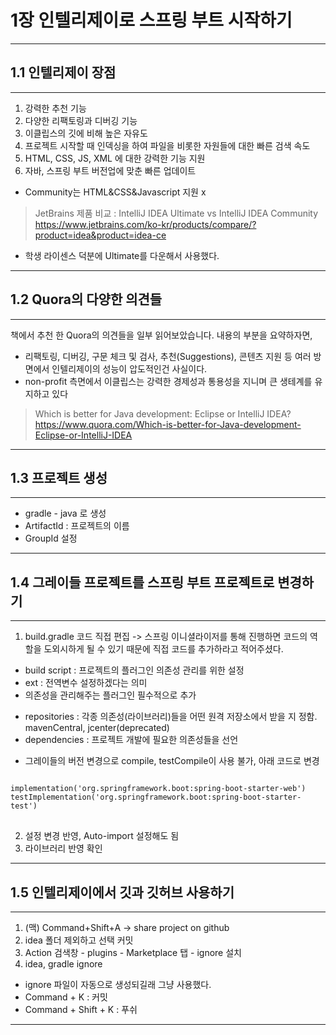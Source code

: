 # 1장 인텔리제이로 스프링 부트 시작하기
------------------------------
## 1.1 인텔리제이 장점
------------------------------
1. 강력한 추천 기능
2. 다양한 리팩토링과 디버깅 기능
3. 이클립스의 깃에 비해 높은 자유도
4. 프로젝트 시작할 때 인덱싱을 하여 파일을 비롯한 자원들에 대한 빠른 검색 속도
5. HTML, CSS, JS, XML 에 대한 강력한 기능 지원
6. 자바, 스프링 부트 버전업에 맞춘 빠른 업데이트

- Community는 HTML&CSS&Javascript 지원 x
>JetBrains 제품 비교 : IntelliJ IDEA Ultimate vs IntelliJ IDEA Community  
>https://www.jetbrains.com/ko-kr/products/compare/?product=idea&product=idea-ce

- 학생 라이센스 덕분에 Ultimate를 다운해서 사용했다.
------------------------------  
## 1.2 Quora의 다양한 의견들
------------------------------
책에서 추천 한 Quora의 의견들을 일부 읽어보았습니다. 내용의 부분을 요약하자면,
- 리팩토링, 디버깅, 구문 체크 및 검사, 추천(Suggestions), 콘텐츠 지원 등 여러 방면에서 인텔리제이의 성능이 압도적인건 사실이다.
- non-profit 측면에서 이클립스는 강력한 경제성과 통용성을 지니며 큰 생테계를 유지하고 있다 

>Which is better for Java development: Eclipse or IntelliJ IDEA?  
>https://www.quora.com/Which-is-better-for-Java-development-Eclipse-or-IntelliJ-IDEA
------------------------------  
## 1.3 프로젝트 생성
------------------------------
- gradle - java 로 생성
- ArtifactId : 프로젝트의 이름
- GroupId 설정
------------------------------  
## 1.4 그레이들 프로젝트를 스프링 부트 프로젝트로 변경하기
------------------------------
1. build.gradle 코드 직접 편집 -> 스프링 이니셜라이저를 통해 진행하면 코드의 역할을 도외시하게 될 수 있기 때문에 직접 코드를 추가하라고 적어주셨다.
- build script : 프로젝트의 플러그인 의존성 관리를 위한 설정
- ext : 전역변수 설정하겠다는 의미
- 의존성을 관리해주는 플러그인 필수적으로 추가
+ repositories : 각종 의존성(라이브러리)들을 어떤 원격 저장소에서 받을 지 정함. mavenCentral, jcenter(deprecated)
+ dependencies : 프로젝트 개발에 필요한 의존성들을 선언  
* 그레이들의 버전 변경으로 compile, testCompile이 사용 불가, 아래 코드로 변경
<pre>
<code>
implementation('org.springframework.boot:spring-boot-starter-web')
testImplementation('org.springframework.boot:spring-boot-starter-test')
</code>
</pre>
  
2. 설정 변경 반영, Auto-import 설정해도 됨
3. 라이브러리 반영 확인
------------------------------  
## 1.5 인텔리제이에서 깃과 깃허브 사용하기
------------------------------
1. (맥) Command+Shift+A -> share project on github
2. idea 폴더 제외하고 선택 커밋
3. Action 검색창 - plugins - Marketplace 탭 - ignore 설치
4. idea, gradle ignore
- ignore 파일이 자동으로 생성되길래 그냥 사용했다.
- Command + K : 커밋 
- Command + Shift + K : 푸쉬
------------------------------

